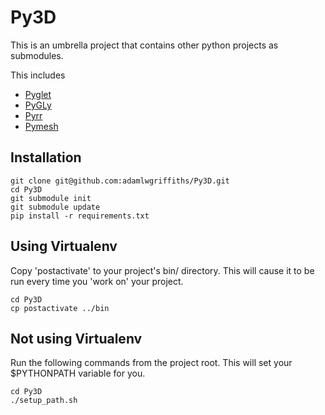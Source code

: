 Py3D
====

This is an umbrella project that contains other python projects as submodules.

This includes
   * [Pyglet](https://github.com/adamlwgriffiths/Pyglet)
   * [PyGLy](https://github.com/adamlwgriffiths/PyGLy)
   * [Pyrr](https://github.com/adamlwgriffiths/Pyrr)
   * [Pymesh](https://github.com/adamlwgriffiths/PyMesh)

Installation
------------

```
git clone git@github.com:adamlwgriffiths/Py3D.git
cd Py3D
git submodule init
git submodule update
pip install -r requirements.txt
```

Using Virtualenv
----------------

Copy 'postactivate' to your project's bin/ directory.
This will cause it to be run every time you 'work on' your project.

```
cd Py3D
cp postactivate ../bin
```

Not using Virtualenv
--------------------
Run the following commands from the project root. This will set your $PYTHONPATH variable for you.

```
cd Py3D
./setup_path.sh
```

